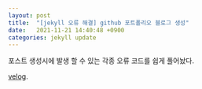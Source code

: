 ```yaml
---
layout: post
title:  "[jekyll 오류 해결] github 포트폴리오 블로그 생성"
date:   2021-11-21 14:40:48 +0900
categories: jekyll update
---
```

포스트 생성시에 발생 할 수 있는 각종 오류 코드를 쉽게 풀어놨다.

[velog](https://velog.io/@minji-o-j/jekyll-%EC%98%A4%EB%A5%98-%ED%95%B4%EA%B2%B0).
